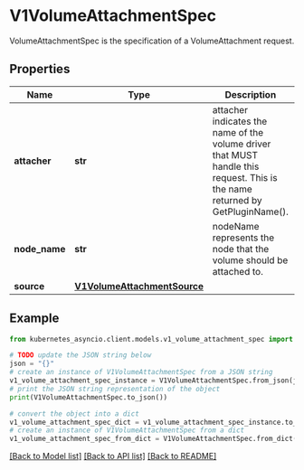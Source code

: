 # V1VolumeAttachmentSpec

VolumeAttachmentSpec is the specification of a VolumeAttachment request.

## Properties

Name | Type | Description | Notes
------------ | ------------- | ------------- | -------------
**attacher** | **str** | attacher indicates the name of the volume driver that MUST handle this request. This is the name returned by GetPluginName(). | 
**node_name** | **str** | nodeName represents the node that the volume should be attached to. | 
**source** | [**V1VolumeAttachmentSource**](V1VolumeAttachmentSource.md) |  | 

## Example

```python
from kubernetes_asyncio.client.models.v1_volume_attachment_spec import V1VolumeAttachmentSpec

# TODO update the JSON string below
json = "{}"
# create an instance of V1VolumeAttachmentSpec from a JSON string
v1_volume_attachment_spec_instance = V1VolumeAttachmentSpec.from_json(json)
# print the JSON string representation of the object
print(V1VolumeAttachmentSpec.to_json())

# convert the object into a dict
v1_volume_attachment_spec_dict = v1_volume_attachment_spec_instance.to_dict()
# create an instance of V1VolumeAttachmentSpec from a dict
v1_volume_attachment_spec_from_dict = V1VolumeAttachmentSpec.from_dict(v1_volume_attachment_spec_dict)
```
[[Back to Model list]](../README.md#documentation-for-models) [[Back to API list]](../README.md#documentation-for-api-endpoints) [[Back to README]](../README.md)



